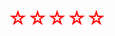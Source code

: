 <!DOCTYPE html>
<html lang="en">
<head>
    <meta charset="UTF-8">
    <title>五星好评</title>
    <style>
        * {
            margin: 0;
            padding: 0;
        }
        ul {
            width: 500px;
            list-style: none;
            margin: 30px;
        }
        li {
            font-size: 30px;
            color: red;
            float: left;
        }
    </style>
    <script src="../jQuery/jquery.js"></script>
    <script>
        $(function () {
            var wjx_kx = "☆", wjx_sx = "★";
            // 1.鼠标移动改变星星状态
            $(".list").on("mouseenter", "li", function () {
                // 找到鼠标移动到哪一个星星上面
                $(this)
                    // 把空心换位实心
                    .text(wjx_sx)
                    // 选中前面所有的li标签
                    .prevAll()  // -->此时操作的就是不this
                    // 空心换位实心
                    .text(wjx_sx)
                    // 回到最近的一个"破坏性"操作之前
                    .end()  // -->此时的操作就是this了
                    // 选中后面所有的li标签
                    .nextAll()
                    // 实心换位空心
                    .text(wjx_kx);
            })
            // 2.点击星星做对应的标记
            .on("click", "li", function () {
                $(this).addClass("seleted").siblings().removeClass("seleted");
            })
            // 3.移开鼠标完成评分
            .on("mouseleave", "li", function () {
                // 3.1 找到添加class的标签
                $(".seleted").text(wjx_sx)
                // 3.2 把添加class标签前面的兄弟元素设置为实心
                    .prevAll().text(wjx_sx)
                // 3.3 回到最近的一个"破坏性"操作之前
                    .end()
                // 3.4把添加class标签后面的兄弟元素设置为空心
                    .nextAll().text(wjx_kx);
            })
        });
    </script>
</head>
<body>
<ul class="list">
    <li class="seleted">☆</li>
    <li>☆</li>
    <li>☆</li>
    <li>☆</li>
    <li>☆</li>
</ul>
</body>
</html>
